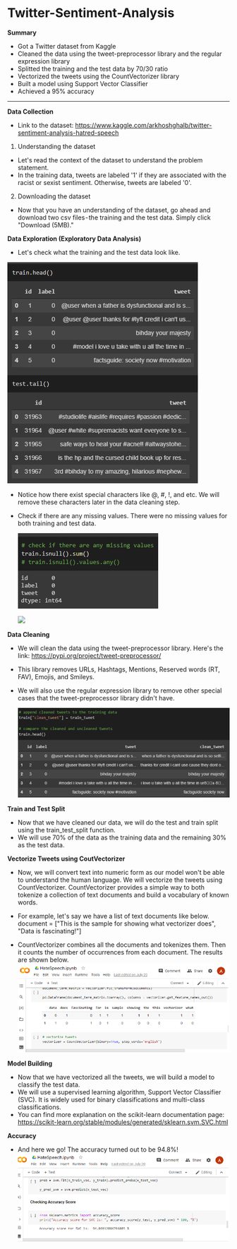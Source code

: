 # Twitter-Sentiment-Analysis

**Summary**
- Got a Twitter dataset from Kaggle
- Cleaned the data using the tweet-preprocessor library and the regular expression library
- Splitted the training and the test data by 70/30 ratio
- Vectorized the tweets using the CountVectorizer library
- Built a model using Support Vector Classifier
- Achieved a 95% accuracy

-------------------------------------------------------------------------------------------------------

**Data Collection**

- Link to the dataset: https://www.kaggle.com/arkhoshghalb/twitter-sentiment-analysis-hatred-speech

1. Understanding the dataset
 - Let's read the context of the dataset to understand the problem statement. 
 - In the training data, tweets are labeled '1' if they are associated with the racist or sexist sentiment. Otherwise, tweets are labeled '0'. 
2. Downloading the dataset
 - Now that you have an understanding of the dataset, go ahead and download two csv files - the training and the test data. Simply click "Download (5MB)."

**Data Exploration (Exploratory Data Analysis)**
- Let's check what the training and the test data look like.
 
 ![](/Images/1.png)

- Notice how there exist special characters like @, #, !, and etc. We will remove these characters later in the data cleaning step. 
- Check if there are any missing values. There were no missing values for both training and test data.

  ![](/Images/2..png)
  
  ![](/Images/3.png)
  
**Data Cleaning**
- We will clean the data using the tweet-preprocessor library. Here's the link: https://pypi.org/project/tweet-preprocessor/
- This library removes URLs, Hashtags, Mentions, Reserved words (RT, FAV), Emojis, and Smileys.
- We will also use the regular expression library to remove other special cases that the tweet-preprocessor library didn't have.
  
  ![](/Images/4.png)
  
**Train and Test Split**
- Now that we have cleaned our data, we will do the test and train split using the train_test_split function.
- We will use 70% of the data as the training data and the remaining 30% as the test data.

**Vectorize Tweets using CoutVectorizer**
- Now, we will convert text into numeric form as our model won't be able to understand the human language. We will vectorize the tweets using CountVectorizer. CountVectorizer provides a simple way to both tokenize a collection of text documents and build a vocabulary of known words. 
- For example, let's say we have a list of text documents like below.
  document = ["This is the sample for showing what vectorizer does",
             "Data is fascinating!"]
            
- CountVectorizer combines all the documents and tokenizes them. Then it counts the number of occurrences from each document. The results are shown below.
  ![](/Images/vectorized.png)
            
**Model Building**
- Now that we have vectorized all the tweets, we will build a model to classify the test data. 
- We will use a supervised learning algorithm, Support Vector Classifier (SVC). It is widely used for binary classifications and multi-class classifications.
- You can find more explanation on the scikit-learn documentation page: https://scikit-learn.org/stable/modules/generated/sklearn.svm.SVC.html

**Accuracy**
- And here we go! The accuracy turned out to be 94.8%!
![](/images/accuracy.png)
